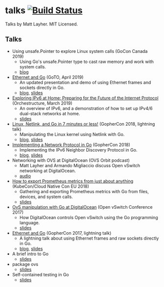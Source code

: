 # talks [![Build Status](https://travis-ci.org/mdlayher/talks.svg?branch=master)](https://travis-ci.org/mdlayher/talks)

Talks by Matt Layher. MIT Licensed.

## Talks

- Using unsafe.Pointer to explore Linux system calls (GoCon Canada 2019)
  - Using Go&#39;s unsafe.Pointer type to cast raw memory and work with system calls.
  - [blog](https://mdlayher.com/blog/unsafe-pointer-and-system-calls/)
- [Ethernet and Go](https://www.youtube.com/watch?v=PaAkgkysFvs) (GoTO, April 2019)
  - An updated presentation and demo of using Ethernet frames and sockets directly in Go.
  - [blog](https://mdlayher.com/blog/network-protocol-breakdown-ethernet-and-go/), [slides](https://talks.godoc.org/github.com/mdlayher/talks/meetups/2019/04-goto/ethernet-and-go.slide#1)
- [Exploring IPv6 at Home: Preparing for the Future of the Internet Protocol](https://www.youtube.com/watch?v=_Mco3qgr4_I) (Orchestructure, March 2019)
  - An overview of IPv6, and a demonstration of how to set up IPv4/6 dual-stack networks at home.
  - [slides](https://github.com/mdlayher/talks/blob/master/meetups/2019/03-orchestructure/exploring-ipv6-at-home.pdf)
- [Linux, Netlink, and Go in 7 minutes or less!](https://www.youtube.com/watch?v=tw-9fNygYE4) (GopherCon 2018, lightning talk)
  - Manipulating the Linux kernel using Netlink with Go.
  - [blog](https://mdlayher.com/blog/linux-netlink-and-go-part-1-netlink/), [slides](https://github.com/mdlayher/talks/blob/master/conferences/2018/gophercon/linux-netlink-and-go.pdf)
- [Implementing a Network Protocol in Go](https://www.youtube.com/watch?v=pUaFW98V1Sc) (GopherCon 2018)
  - Implementing the IPv6 Neighbor Discovery Protocol in Go.
  - [blog](https://about.sourcegraph.com/go/gophercon-2018-implementing-a-network-protocol-in-go/), [slides](https://github.com/mdlayher/talks/blob/master/conferences/2018/gophercon/implementing-a-network-protocol-in-go.pdf)
- Networking with OVS at DigitalOcean (OVS Orbit podcast)
  - Matt Layher and Armando Migliaccio discuss Open vSwitch networking at DigitalOcean.
  - [audio](https://ovsorbit.org/#e61)
- [How to export Prometheus metrics from just about anything](https://www.youtube.com/watch?v=Zk09Mbu0YQk) (KubeCon/Cloud Native Con EU 2018)
  - Gathering and exporting Prometheus metrics with Go from files, devices, and system calls.
  - [slides](https://github.com/mdlayher/talks/blob/master/conferences/2018/kccnceu/how-to-export-prometheus-metrics-from-just-about-anything.pdf)
- [OvS manipulation with Go at DigitalOcean](https://www.youtube.com/watch?v=45PpBbqB2Z0) (Open vSwitch Conference 2017)
  - How DigitalOcean controls Open vSwitch using the Go programming language.
  - [slides](https://github.com/mdlayher/talks/blob/master/conferences/2017/ovscon/ovs-manipulation-with-go-at-digitalocean.pdf)
- [Ethernet and Go](https://www.youtube.com/watch?v=DgNiktCFuBg) (GopherCon 2017, lightning talk)
  - A lightning talk about using Ethernet frames and raw sockets directly in Go.
  - [blog](https://mdlayher.com/blog/network-protocol-breakdown-ethernet-and-go/), [slides](https://talks.godoc.org/github.com/mdlayher/talks/conferences/2017/gophercon/ethernet-and-go.slide#1)
- A brief intro to Go
  - [slides](https://talks.godoc.org/github.com/mdlayher/talks/misc/a-brief-intro-to-go/a-brief-intro-to-go.slide)
- package ovs
  - [slides](https://talks.godoc.org/github.com/mdlayher/talks/misc/package-ovs/package-ovs.slide)
- Self-contained testing in Go
  - [slides](https://talks.godoc.org/github.com/mdlayher/talks/misc/self-contained-testing-in-go/self-contained-testing-in-go.slide)